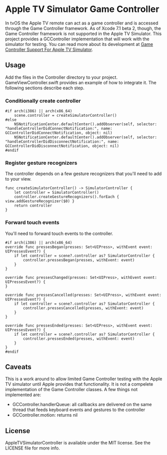 # Apple TV Simulator Game Controller

In tvOS the Apple TV remote can act as a game controller and is accessed through the Game Controller framework. As of Xcode 7.1 beta 2, though, the Game Controller framework is not supported in the Apple TV Simulator. This project provides a GCController implementation that will work with the simulator for testing. You can read more about its development at [Game Controller Support For Apple TV Simulator](http://http://iosdevstuff.blogspot.com/2015/10/game-controller-support-for-apple-tv.html).
## Usage
Add the files in the Controller directory to your project. GameViewController.swift provides an example of how to integrate it. The following sections describe each step.
### Conditionally create controller
```
#if arch(i386) || arch(x86_64)
    scene.controller = createSimulatorController()
#else
    NSNotificationCenter.defaultCenter().addObserver(self, selector: "handleControllerDidConnectNotification:", name: GCControllerDidConnectNotification, object: nil)
    NSNotificationCenter.defaultCenter().addObserver(self, selector: "handleControllerDidDisconnectNotification:", name: GCControllerDidDisconnectNotification, object: nil)
#endif
```
### Register gesture recognizers
The controller depends on a few gesture recognizers that you'll need to add to your view.
```
func createSimulatorController() -> SimulatorController {
    let controller = SimulatorController()
    controller.createGestureRecognizers().forEach { view.addGestureRecognizer($0) }
    return controller
}
```
### Forward touch events
You'll need to forward touch events to the controller.
```
#if arch(i386) || arch(x86_64)
override func pressesBegan(presses: Set<UIPress>, withEvent event: UIPressesEvent?) {
    if let controller = scene?.controller as? SimulatorController {
        controller.pressesBegan(presses, withEvent: event)
    }
}
    
override func pressesChanged(presses: Set<UIPress>, withEvent event: UIPressesEvent?) {
}
    
override func pressesCancelled(presses: Set<UIPress>, withEvent event: UIPressesEvent?) {
    if let controller = scene?.controller as? SimulatorController {
        controller.pressesCancelled(presses, withEvent: event)
    }
}
    
override func pressesEnded(presses: Set<UIPress>, withEvent event: UIPressesEvent?) {
    if let controller = scene?.controller as? SimulatorController {
        controller.pressesEnded(presses, withEvent: event)
    }
}
#endif
```
## Caveats
This is a work around to allow limited Game Controller testing with the Apple TV simulator until Apple provides that functionality. It is not a compelete implementation of the Game Controller classes. A few things not implemented are:

* GCController.handlerQueue: all callbacks are delivered on the same thread that feeds keyboard events and gestures to the controller
* GCController.motion: returns nil

## License
AppleTVSimulatorController is available under the MIT license. See the LICENSE file for more info.
